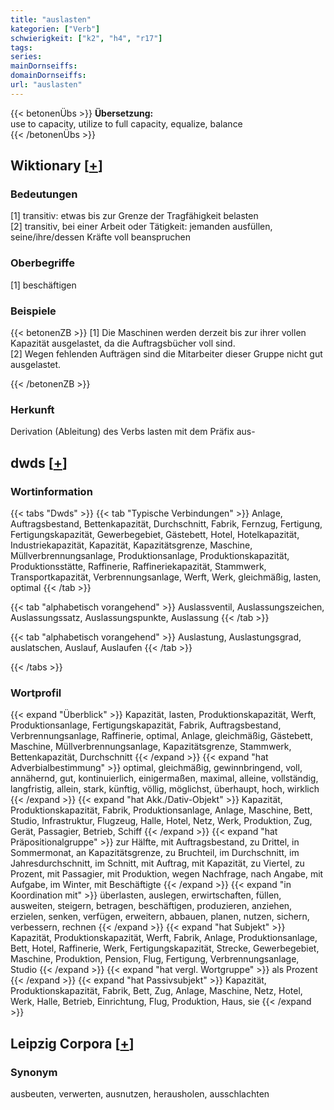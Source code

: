 ```yaml
---
title: "auslasten"
kategorien: ["Verb"]
schwierigkeit: ["k2", "h4", "r17"]
tags:
series:
mainDornseiffs:
domainDornseiffs:
url: "auslasten"
---
```


{{< betonenÜbs >}}
**Übersetzung:**  
use to capacity, utilize to full capacity, equalize, balance  
{{< /betonenÜbs >}}

## Wiktionary [[+](https://de.wiktionary.org/wiki/auslasten)]

### Bedeutungen
[1] transitiv: etwas bis zur Grenze der Tragfähigkeit belasten  
[2] transitiv, bei einer Arbeit oder Tätigkeit: jemanden ausfüllen, seine/ihre/dessen Kräfte voll beanspruchen  

### Oberbegriffe
[1] beschäftigen  

### Beispiele
{{< betonenZB >}}
[1] Die Maschinen werden derzeit bis zur ihrer vollen Kapazität ausgelastet, da die Auftragsbücher voll sind.  
[2] Wegen fehlenden Aufträgen sind die Mitarbeiter dieser Gruppe nicht gut ausgelastet.  

{{< /betonenZB >}}
### Herkunft
Derivation (Ableitung) des Verbs lasten mit dem Präfix aus-  



## dwds [[+](https://www.dwds.de/wb/auslasten)]

### Wortinformation
{{< tabs "Dwds" >}}
{{< tab "Typische Verbindungen" >}}
Anlage, Auftragsbestand, Bettenkapazität, Durchschnitt, Fabrik, Fernzug, Fertigung, Fertigungskapazität, Gewerbegebiet, Gästebett, Hotel, Hotelkapazität, Industriekapazität, Kapazität, Kapazitätsgrenze, Maschine, Müllverbrennungsanlage, Produktionsanlage, Produktionskapazität, Produktionsstätte, Raffinerie, Raffineriekapazität, Stammwerk, Transportkapazität, Verbrennungsanlage, Werft, Werk, gleichmäßig, lasten, optimal
{{< /tab >}}

{{< tab "alphabetisch vorangehend" >}}
Auslassventil, Auslassungszeichen, Auslassungssatz, Auslassungspunkte, Auslassung
{{< /tab >}}

{{< tab "alphabetisch vorangehend" >}}
Auslastung, Auslastungsgrad, auslatschen, Auslauf, Auslaufen
{{< /tab >}}

{{< /tabs >}}

### Wortprofil
{{< expand "Überblick" >}} Kapazität, lasten, Produktionskapazität, Werft, Produktionsanlage, Fertigungskapazität, Fabrik, Auftragsbestand, Verbrennungsanlage, Raffinerie, optimal, Anlage, gleichmäßig, Gästebett, Maschine, Müllverbrennungsanlage, Kapazitätsgrenze, Stammwerk, Bettenkapazität, Durchschnitt {{< /expand >}}
{{< expand "hat Adverbialbestimmung" >}} optimal, gleichmäßig, gewinnbringend, voll, annähernd, gut, kontinuierlich, einigermaßen, maximal, alleine, vollständig, langfristig, allein, stark, künftig, völlig, möglichst, überhaupt, hoch, wirklich {{< /expand >}}
{{< expand "hat Akk./Dativ-Objekt" >}} Kapazität, Produktionskapazität, Fabrik, Produktionsanlage, Anlage, Maschine, Bett, Studio, Infrastruktur, Flugzeug, Halle, Hotel, Netz, Werk, Produktion, Zug, Gerät, Passagier, Betrieb, Schiff {{< /expand >}}
{{< expand "hat Präpositionalgruppe" >}} zur Hälfte, mit Auftragsbestand, zu Drittel, in Sommermonat, an Kapazitätsgrenze, zu Bruchteil, im Durchschnitt, im Jahresdurchschnitt, im Schnitt, mit Auftrag, mit Kapazität, zu Viertel, zu Prozent, mit Passagier, mit Produktion, wegen Nachfrage, nach Angabe, mit Aufgabe, im Winter, mit Beschäftigte {{< /expand >}}
{{< expand "in Koordination mit" >}} überlasten, auslegen, erwirtschaften, füllen, ausweiten, steigern, betragen, beschäftigen, produzieren, anziehen, erzielen, senken, verfügen, erweitern, abbauen, planen, nutzen, sichern, verbessern, rechnen {{< /expand >}}
{{< expand "hat Subjekt" >}} Kapazität, Produktionskapazität, Werft, Fabrik, Anlage, Produktionsanlage, Bett, Hotel, Raffinerie, Werk, Fertigungskapazität, Strecke, Gewerbegebiet, Maschine, Produktion, Pension, Flug, Fertigung, Verbrennungsanlage, Studio {{< /expand >}}
{{< expand "hat vergl. Wortgruppe" >}} als Prozent {{< /expand >}}
{{< expand "hat Passivsubjekt" >}} Kapazität, Produktionskapazität, Fabrik, Bett, Zug, Anlage, Maschine, Netz, Hotel, Werk, Halle, Betrieb, Einrichtung, Flug, Produktion, Haus, sie {{< /expand >}}

## Leipzig Corpora [[+](https://corpora.uni-leipzig.de/en/res?word=auslasten&corpusId=deu_newscrawl-public_2018)]


### Synonym
ausbeuten, verwerten, ausnutzen, herausholen, ausschlachten


